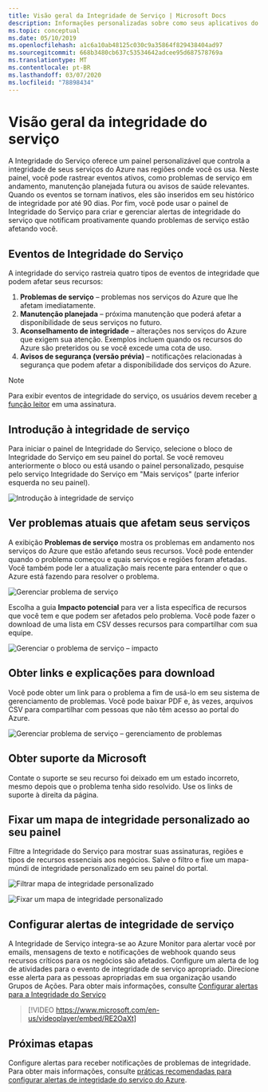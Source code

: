 ```yaml
---
title: Visão geral da Integridade de Serviço | Microsoft Docs
description: Informações personalizadas sobre como seus aplicativos do Azure são afetados pela manutenção e pelos problemas de serviço atuais e futuros do Azure.
ms.topic: conceptual
ms.date: 05/10/2019
ms.openlocfilehash: a1c6a10ab48125c030c9a35864f829438404ad97
ms.sourcegitcommit: 668b3480cb637c53534642adcee95d687578769a
ms.translationtype: MT
ms.contentlocale: pt-BR
ms.lasthandoff: 03/07/2020
ms.locfileid: "78898434"
---
```

# <a name="service-health-overview"></a>Visão geral da integridade do serviço

A Integridade do Serviço oferece um painel personalizável que controla a integridade de seus serviços do Azure nas regiões onde você os usa. Neste painel, você pode rastrear eventos ativos, como problemas de serviço em andamento, manutenção planejada futura ou avisos de saúde relevantes. Quando os eventos se tornam inativos, eles são inseridos em seu histórico de integridade por até 90 dias. Por fim, você pode usar o painel de Integridade do Serviço para criar e gerenciar alertas de integridade do serviço que notificam proativamente quando problemas de serviço estão afetando você.

## <a name="service-health-events"></a>Eventos de Integridade do Serviço

A integridade do serviço rastreia quatro tipos de eventos de integridade que podem afetar seus recursos:

1. **Problemas de serviço** – problemas nos serviços do Azure que lhe afetam imediatamente. 
2. **Manutenção planejada** – próxima manutenção que poderá afetar a disponibilidade de seus serviços no futuro.  
3. **Aconselhamento de integridade** – alterações nos serviços do Azure que exigem sua atenção. Exemplos incluem quando os recursos do Azure são preteridos ou se você excede uma cota de uso.
4. **Avisos de segurança (versão prévia)** – notificações relacionadas à segurança que podem afetar a disponibilidade dos serviços do Azure.

> [!NOTE]
> Para exibir eventos de integridade do serviço, os usuários devem receber [a função leitor](../role-based-access-control/role-assignments-portal.md) em uma assinatura.

## <a name="get-started-with-service-health"></a>Introdução à integridade de serviço

Para iniciar o painel de Integridade do Serviço, selecione o bloco de Integridade do Serviço em seu painel do portal. Se você removeu anteriormente o bloco ou está usando o painel personalizado, pesquise pelo serviço Integridade do Serviço em "Mais serviços" (parte inferior esquerda no seu painel).

![Introdução à integridade de serviço](./media/service-health-overview/azure-service-health-overview-1.png)

## <a name="see-current-issues-which-impact-your-services"></a>Ver problemas atuais que afetam seus serviços

A exibição **Problemas de serviço** mostra os problemas em andamento nos serviços do Azure que estão afetando seus recursos. Você pode entender quando o problema começou e quais serviços e regiões foram afetadas. Você também pode ler a atualização mais recente para entender o que o Azure está fazendo para resolver o problema. 

![Gerenciar problema de serviço](./media/service-health-overview/azure-service-health-overview-2.png)

Escolha a guia **Impacto potencial** para ver a lista específica de recursos que você tem e que podem ser afetados pelo problema. Você pode fazer o download de uma lista em CSV desses recursos para compartilhar com sua equipe.

![Gerenciar o problema de serviço – impacto](./media/service-health-overview/azure-service-health-overview-4.png)

## <a name="get-links-and-downloadable-explanations"></a>Obter links e explicações para download 

Você pode obter um link para o problema a fim de usá-lo em seu sistema de gerenciamento de problemas. Você pode baixar PDF e, às vezes, arquivos CSV para compartilhar com pessoas que não têm acesso ao portal do Azure.   

![Gerenciar problema de serviço – gerenciamento de problemas](./media/service-health-overview/azure-service-health-overview-3.png)

## <a name="get-support-from-microsoft"></a>Obter suporte da Microsoft

Contate o suporte se seu recurso foi deixado em um estado incorreto, mesmo depois que o problema tenha sido resolvido.  Use os links de suporte à direita da página.  

## <a name="pin-a-personalized-health-map-to-your-dashboard"></a>Fixar um mapa de integridade personalizado ao seu painel

Filtre a Integridade do Serviço para mostrar suas assinaturas, regiões e tipos de recursos essenciais aos negócios. Salve o filtro e fixe um mapa-múndi de integridade personalizado em seu painel do portal. 

![Filtrar mapa de integridade personalizado](./media/service-health-overview/azure-service-health-overview-6a.png)

![Fixar um mapa de integridade personalizado](./media/service-health-overview/azure-service-health-overview-6b.png)

## <a name="configure-service-health-alerts"></a>Configurar alertas de integridade de serviço

A Integridade de Serviço integra-se ao Azure Monitor para alertar você por emails, mensagens de texto e notificações de webhook quando seus recursos críticos para os negócios são afetados. Configure um alerta de log de atividades para o evento de integridade de serviço apropriado. Direcione esse alerta para as pessoas apropriadas em sua organização usando Grupos de Ações. Para obter mais informações, consulte [Configurar alertas para a Integridade do Serviço](../azure-monitor/platform/alerts-activity-log-service-notifications.md)

>[!VIDEO https://www.microsoft.com/en-us/videoplayer/embed/RE2OaXt]

## <a name="next-steps"></a>Próximas etapas

Configure alertas para receber notificações de problemas de integridade. Para obter mais informações, consulte [práticas recomendadas para configurar alertas de integridade do serviço do Azure](https://www.youtube.com/watch?v=k5d5ca8K6tc&list=PLLasX02E8BPBBSqygdRvlTnHfp1POwE8K&index=6&t=0s). 
